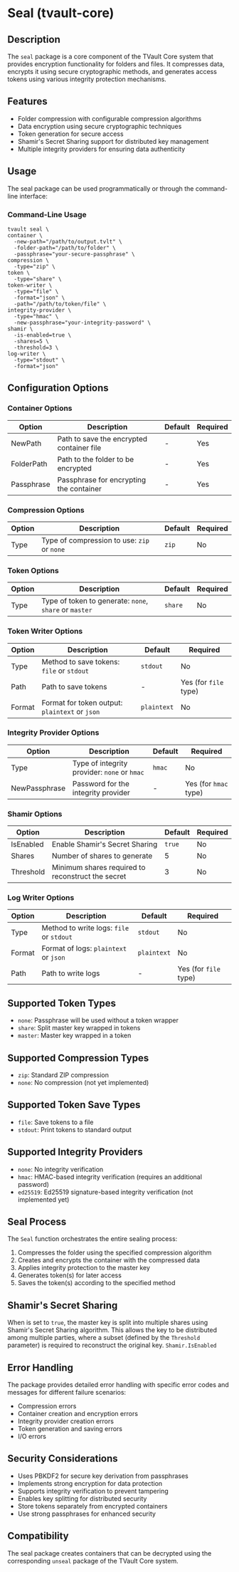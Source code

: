 # Seal (tvault-core)

## Description

The `seal` package is a core component of the TVault Core system that provides encryption functionality for folders and files. 
It compresses data, encrypts it using secure cryptographic methods, and generates access tokens using various integrity protection mechanisms.

## Features

- Folder compression with configurable compression algorithms
- Data encryption using secure cryptographic techniques
- Token generation for secure access
- Shamir's Secret Sharing support for distributed key management
- Multiple integrity providers for ensuring data authenticity

## Usage

The seal package can be used programmatically or through the command-line interface:

### Command-Line Usage

```shell
tvault seal \
container \
  -new-path="/path/to/output.tvlt" \
  -folder-path="/path/to/folder" \
  -passphrase="your-secure-passphrase" \
compression \
  -type="zip" \
token \
  -type="share" \
token-writer \
  -type="file" \
  -format="json" \
  -path="/path/to/token/file" \
integrity-provider \
  -type="hmac" \
  -new-passphrase="your-integrity-password" \
shamir \
  -is-enabled=true \
  -shares=5 \
  -threshold=3 \
log-writer \
  -type="stdout" \
  -format="json"
```

## Configuration Options
### Container Options

| Option | Description | Default | Required |
| --- | --- | --- | --- |
| NewPath | Path to save the encrypted container file | - | Yes |
| FolderPath | Path to the folder to be encrypted | - | Yes |
| Passphrase | Passphrase for encrypting the container | - | Yes |
### Compression Options

| Option | Description | Default | Required |
| --- | --- | --- | --- |
| Type | Type of compression to use: `zip` or `none` | `zip` | No |
### Token Options

| Option | Description | Default | Required |
| --- | --- | --- | --- |
| Type | Type of token to generate: `none`, `share` or `master` | `share` | No |
### Token Writer Options

| Option | Description | Default | Required |
| --- | --- | --- | --- |
| Type | Method to save tokens: `file` or `stdout` | `stdout` | No |
| Path | Path to save tokens | - | Yes (for `file` type) |
| Format | Format for token output: `plaintext` or `json` | `plaintext` | No |
### Integrity Provider Options

| Option | Description | Default | Required |
| --- | --- | --- | --- |
| Type | Type of integrity provider: `none` or `hmac` | `hmac` | No |
| NewPassphrase | Password for the integrity provider | - | Yes (for `hmac` type) |
### Shamir Options

| Option | Description | Default | Required |
| --- | --- | --- | --- |
| IsEnabled | Enable Shamir's Secret Sharing | `true` | No |
| Shares | Number of shares to generate | 5 | No |
| Threshold | Minimum shares required to reconstruct the secret | 3 | No |
### Log Writer Options

| Option | Description | Default | Required |
| --- | --- | --- | --- |
| Type | Method to write logs: `file` or `stdout` | `stdout` | No |
| Format | Format of logs: `plaintext` or `json` | `plaintext` | No |
| Path | Path to write logs | - | Yes (for `file` type) |

## Supported Token Types

- `none`: Passphrase will be used without a token wrapper
- `share`: Split master key wrapped in tokens
- `master`: Master key wrapped in a token

## Supported Compression Types

- `zip`: Standard ZIP compression
- `none`: No compression (not yet implemented)

## Supported Token Save Types

- `file`: Save tokens to a file
- `stdout`: Print tokens to standard output

## Supported Integrity Providers

- `none`: No integrity verification
- `hmac`: HMAC-based integrity verification (requires an additional password)
- `ed25519`: Ed25519 signature-based integrity verification (not implemented yet)

## Seal Process

The `Seal` function orchestrates the entire sealing process:
1. Compresses the folder using the specified compression algorithm
2. Creates and encrypts the container with the compressed data
3. Applies integrity protection to the master key
4. Generates token(s) for later access
5. Saves the token(s) according to the specified method

## Shamir's Secret Sharing

When is set to `true`, the master key is split into multiple shares using Shamir's Secret Sharing algorithm. 
This allows the key to be distributed among multiple parties, where a subset (defined by the `Threshold` parameter) is required to reconstruct the original key. `Shamir.IsEnabled`

## Error Handling

The package provides detailed error handling with specific error codes and messages for different failure scenarios:
- Compression errors
- Container creation and encryption errors
- Integrity provider creation errors
- Token generation and saving errors
- I/O errors

## Security Considerations

- Uses PBKDF2 for secure key derivation from passphrases
- Implements strong encryption for data protection
- Supports integrity verification to prevent tampering
- Enables key splitting for distributed security
- Store tokens separately from encrypted containers
- Use strong passphrases for enhanced security

## Compatibility
The seal package creates containers that can be decrypted using the corresponding `unseal` package of the TVault Core system.

